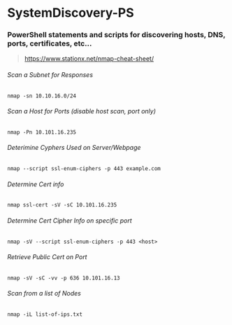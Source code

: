 # SystemDiscovery-PS
### PowerShell statements and scripts for discovering hosts, DNS, ports, certificates, etc...

> https://www.stationx.net/nmap-cheat-sheet/

###### Scan a Subnet for Responses
    nmap -sn 10.10.16.0/24

###### Scan a Host for Ports (disable host scan, port only)
    nmap -Pn 10.101.16.235

###### Deterimine Cyphers Used on Server/Webpage
    nmap --script ssl-enum-ciphers -p 443 example.com

###### Determine Cert info
    nmap ssl-cert -sV -sC 10.101.16.235

###### Determine Cert Cipher Info on specific port
    nmap -sV --script ssl-enum-ciphers -p 443 <host>

###### Retrieve Public Cert on Port
    nmap -sV -sC -vv -p 636 10.101.16.13

###### Scan from a list of Nodes
    nmap -iL list-of-ips.txt
